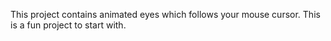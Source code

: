 This project contains animated eyes which follows your mouse cursor. This is a fun project to start with. 
